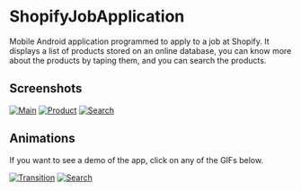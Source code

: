 # ShopifyJobApplication
Mobile Android application programmed to apply to a job at Shopify. It displays a list of products stored on an online database, you can know more about the products by taping them, and you can search the products.

## Screenshots

[![Main](https://raw.githubusercontent.com/BenJeau/ShopifyJobApplication/master/screenshots/Main.png)](https://raw.githubusercontent.com/BenJeau/ShopifyJobApplication/master/screenshots/MainFull.png)
[![Product](https://raw.githubusercontent.com/BenJeau/ShopifyJobApplication/master/screenshots/Product.png)](https://raw.githubusercontent.com/BenJeau/ShopifyJobApplication/master/screenshots/ProductFull.png)
[![Search](https://raw.githubusercontent.com/BenJeau/ShopifyJobApplication/master/screenshots/Search.png)](https://raw.githubusercontent.com/BenJeau/ShopifyJobApplication/master/screenshots/SearchFull.png)

## Animations
If you want to see a demo of the app, click on any of the GIFs below.

[![Transition](https://raw.githubusercontent.com/BenJeau/ShopifyJobApplication/master/demo/Transition.gif)](https://youtu.be/6rA4O4nxoQw)
[![Search](https://raw.githubusercontent.com/BenJeau/ShopifyJobApplication/master/demo/Search.gif)](https://youtu.be/6rA4O4nxoQw)
